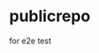 # publicrepo
for e2e test































































































































































































































































































































































































































































































































































































































































































































































































































































































































































































































































































































































































































































































































































































































































































































































































































































































































































































































































































































































































































































































































































































































































































































































































































































































































































































































































































































































































































































































































































































































































































































































































































































































































































































































































































































































































































































































































































































































































































































































































































































































































































































































































































































































































































































































































































































































































































































































































































































































































































































































































